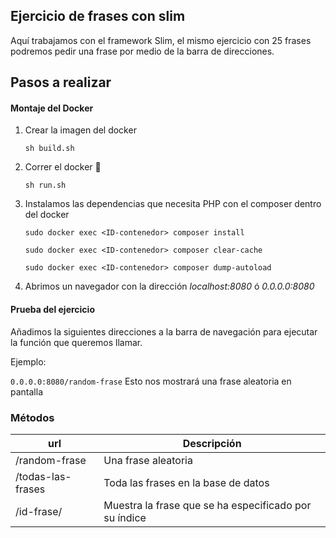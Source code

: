 ## Ejercicio de frases con slim

Aquí trabajamos con el framework Slim, el mismo ejercicio con 25 frases podremos pedir una frase por medio de la barra de direcciones.

## Pasos a realizar


#### Montaje del Docker

1. Crear la imagen del docker

    `sh build.sh`

2. Correr el docker :whale: 
    
    `sh run.sh`

3. Instalamos las dependencias que necesita PHP con el composer dentro del docker

    `sudo docker exec <ID-contenedor> composer install`

    `sudo docker exec <ID-contenedor> composer clear-cache`
    
    `sudo docker exec <ID-contenedor> composer dump-autoload`

4. Abrimos un navegador con la dirección *localhost:8080* ó *0.0.0.0:8080*


#### Prueba del ejercicio

Añadimos la siguientes direcciones a la barra de navegación para ejecutar la función que queremos llamar. 

Ejemplo:

`0.0.0.0:8080/random-frase`    Esto nos mostrará una frase aleatoria en pantalla

### Métodos


|  url                      |     Descripción                                       |
| ------------------------- | ----------------------------------------------------- | 
|  /random-frase            | Una frase aleatoria                                   |
|  /todas-las-frases        | Toda las frases en la base de datos                   |
|  /id-frase/<id-frase>     | Muestra la frase que se ha especificado por su índice |
